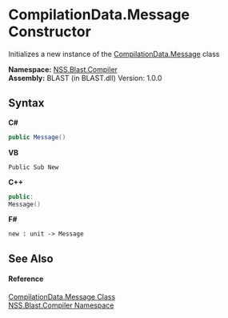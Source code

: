 # CompilationData.Message Constructor 
 

Initializes a new instance of the <a href="e67b54fe-fb86-7ae8-d46e-8efaf40ec157">CompilationData.Message</a> class

**Namespace:**&nbsp;<a href="26a25caa-f50b-92ad-f15c-dbb9db1493ae">NSS.Blast.Compiler</a><br />**Assembly:**&nbsp;BLAST (in BLAST.dll) Version: 1.0.0

## Syntax

**C#**<br />
``` C#
public Message()
```

**VB**<br />
``` VB
Public Sub New
```

**C++**<br />
``` C++
public:
Message()
```

**F#**<br />
``` F#
new : unit -> Message
```


## See Also


#### Reference
<a href="e67b54fe-fb86-7ae8-d46e-8efaf40ec157">CompilationData.Message Class</a><br /><a href="26a25caa-f50b-92ad-f15c-dbb9db1493ae">NSS.Blast.Compiler Namespace</a><br />